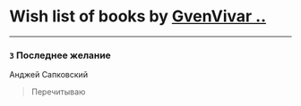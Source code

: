 # Wish list of books by [GvenVivar ..](https://www.facebook.com/app_scoped_user_id/158266434925901/)
---

### `3` Последнее желание
Анджей Сапковский
> Перечитываю

